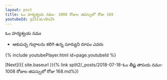 ```yaml
---
layout: post
title: ఓం హర్యశ్వయ నమః- 1008 రోజుల తపస్సులో రోజు 169
youtubeId: gZ5IaLvDuZk
---
```

 
 
 ఓం హర్యశ్వయ నమః  
 
 -  ఆకుపచ్చ గుర్రాలను కలిగి ఉన్న సూర్యుని రూపం ఎవరు 
 
  
 
  
 
 
 
 
 
 


{% include youtubePlayer.html id=page.youtubeId %}
 
[Next]({{ site.baseurl }}{% link  split2/_posts/2018-07-18-ఓం తీష్ణ తాపయ నమః- 1008 రోజుల తపస్సులో రోజు 168.md%})
 
